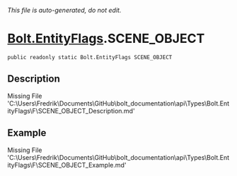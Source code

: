 *This file is auto-generated, do not edit.*

# [Bolt.EntityFlags](Types/Bolt.EntityFlags.md).SCENE_OBJECT
`public readonly static Bolt.EntityFlags SCENE_OBJECT`
## Description
Missing File 'C:\Users\Fredrik\Documents\GitHub\bolt_documentation\api\Types\Bolt.EntityFlags\F\SCENE_OBJECT_Description.md'
## Example
Missing File 'C:\Users\Fredrik\Documents\GitHub\bolt_documentation\api\Types\Bolt.EntityFlags\F\SCENE_OBJECT_Example.md'
